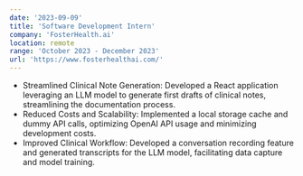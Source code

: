 ```yaml
---
date: '2023-09-09'
title: 'Software Development Intern'
company: 'FosterHealth.ai'
location: remote
range: 'October 2023 - December 2023'
url: 'https://www.fosterhealthai.com/'
---
```


- Streamlined Clinical Note Generation: Developed a React application leveraging an LLM model to generate first drafts of clinical notes, streamlining the documentation process.
- Reduced Costs and Scalability: Implemented a local storage cache and dummy API calls, optimizing OpenAI API usage and minimizing development costs.
- Improved Clinical Workflow: Developed a conversation recording feature and generated transcripts for the LLM model, facilitating data capture and model training.

